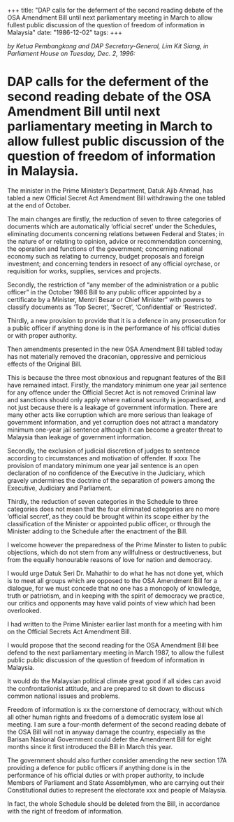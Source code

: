 +++ 
title: "DAP calls for the deferment of the second reading debate of the OSA Amendment Bill until next parliamentary meeting in March to allow fullest public discussion of the question of freedom of information in Malaysia"
date: "1986-12-02"
tags:
+++

_by Ketua Pembangkang and DAP Secretary-General, Lim Kit Siang, in Parliament House on Tuesday, Dec. 2, 1996:_

# DAP calls for the deferment of the second reading debate of the OSA Amendment Bill until next parliamentary meeting in March to allow fullest public discussion of the question of freedom of information in Malaysia.

The minister in the Prime Minister’s Department, Datuk Ajib Ahmad, has tabled a new Official Secret Act Amendment Bill withdrawing the one tabled at the end of October.</u>

The main changes are firstly, the reduction of seven to three categories of documents which are automatically ‘official secret’ under the Schedules, eliminating documents concerning relations between Federal and States; in the nature of or relating to opinion, advice or recommendation concerning, the operation and functions of the government; concerning national economy such as relating to currency, budget proposals and foreign investment; and concerning tenders in resoect of any official oyrchase, or requisition for works, supplies, services and projects.

Secondly, the restriction of “any member of the administration or a public officer” in the October 1986 Bill to any public officer appointed by a certificate by a Minister, Mentri Besar or Chief Minister” with powers to classify documents as ‘Top Secret’, ‘Secret’, ‘Confidential’ or ‘Restricted’.

Thirdly, a new provision to provide that it is a defence in any prosecution for a public officer if anything done is in the performance of his official duties or with proper authority.

Then amendments presented in the new OSA Amendment Bill tabled today has not materially removed the draconian, oppressive and pernicious effects of the Original Bill. 

This is because the three most obnoxious and repugnant features of the Bill have remained intact.
Firstly, the mandatory minimum one year jail sentence for any offence under the Official Secret Act is not removed Criminal law and sanctions should only apply where national security is jeopardised, and not just because there is a leakage of government information. There are many other acts like corruption which are more serious than leakage of government information, and yet corruption does not attract a mandatory minimum one-year jail sentence although it can become a greater threat to Malaysia than leakage of government information.

Secondly, the exclusion of judicial discretion of judges to sentence according to circumstances and motivation of offender. If xxxx The provision of mandatory minimum one year jail sentence is an open declaration of no confidence of the Executive in the Judiciary, which gravely undermines the doctrine of the separation of powers among the Executive, Judiciary and Parliament.

Thirdly, the reduction of seven categories in the Schedule to three categories does not mean that the four eliminated categories are no more ‘official secret’, as they could be brought within its scope either by the classification of the Minister or appointed public officer, or through the Minister adding to the Schedule after the enactment of the Bill.

I welcome however the preparedness of the Prime Minster to listen to public objections, which do not stem from any willfulness or destructiveness, but from the equally honourable reasons of love for nation and democracy.

I would urge Datuk Seri Dr. Mahathir to do what he has not done yet, which is to meet all groups which are opposed to the OSA Amendment Bill for a dialogue, for we must concede that no one has a monopoly of knowledge, truth or patriotism, and in keeping with the spirit of democracy we practice, our critics and opponents may have valid points of view which had been overlooked.

I had written to the Prime Minister earlier last month for a meeting with him on the Official Secrets Act Amendment Bill.

I would propose that the second reading for the OSA Amendment Bill bee defend to the next parliamentary meeting in March 1987, to allow the fullest public public discussion of the question of freedom of information in Malaysia.

It would do the Malaysian political climate great good if  all sides can avoid the confrontationist attitude, and are prepared to sit down to discuss common national issues and problems.

Freedom of information is xx the cornerstone of democracy, without which all other human rights and freedoms of a democratic system lose all meeting. I am sure a four-month deferment of the second reading debate of the OSA Bill will not in anyway damage the country, especially as the Barisan Nasional Government could defer the Amendment Bill for eight months since it first introduced the Bill in March this year.

The government should also further consider amending the new section 17A providing a defence for public officers if anything done is in the performance of his official duties or with proper authority, to include Members of Parliament and State Assemblymen, who are carrying out their Constitutional duties to represent the electorate xxx and people of Malaysia.

In fact, the whole Schedule should be deleted from the Bill, in accordance with the right of freedom of information.
 
